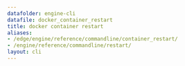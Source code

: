 ```yaml
---
datafolder: engine-cli
datafile: docker_container_restart
title: docker container restart
aliases:
- /edge/engine/reference/commandline/container_restart/
- /engine/reference/commandline/restart/
layout: cli
---
```


<!--
This page is automatically generated from Docker's source code. If you want to
suggest a change to the text that appears here, open a ticket or pull request
in the source repository on GitHub:

https://github.com/docker/cli
-->
